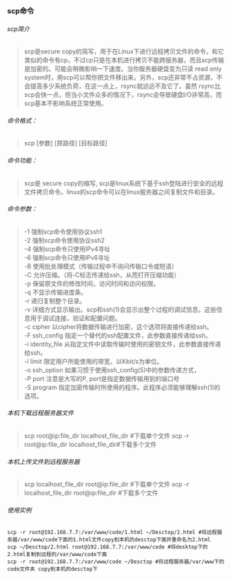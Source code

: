 ### scp命令
###### scp简介
> scp是secure copy的简写，用于在Linux下进行远程拷贝文件的命令，和它类似的命令有cp，不过cp只是在本机进行拷贝不能跨服务器，而且scp传输是加密的。可能会稍微影响一下速度。当你服务器硬盘变为只读 read only system时，用scp可以帮你把文件移出来。另外，scp还非常不占资源，不会提高多少系统负荷，在这一点上，rsync就远远不及它了。虽然 rsync比scp会快一点，但当小文件众多的情况下，rsync会导致硬盘I/O非常高，而scp基本不影响系统正常使用。

###### 命令格式：
> scp [参数] [原路径] [目标路径]
###### 命令功能：
> scp是 secure copy的缩写, scp是linux系统下基于ssh登陆进行安全的远程文件拷贝命令。linux的scp命令可以在linux服务器之间复制文件和目录。
###### 命令参数：
> -1  强制scp命令使用协议ssh1  
-2  强制scp命令使用协议ssh2  
-4  强制scp命令只使用IPv4寻址  
-6  强制scp命令只使用IPv6寻址  
-B  使用批处理模式（传输过程中不询问传输口令或短语）  
-C  允许压缩。（将-C标志传递给ssh，从而打开压缩功能）  
-p 保留原文件的修改时间，访问时间和访问权限。  
-q  不显示传输进度条。  
-r  递归复制整个目录。  
-v 详细方式显示输出。scp和ssh(1)会显示出整个过程的调试信息。这些信息用于调试连接，验证和配置问题。  
-c cipher  以cipher将数据传输进行加密，这个选项将直接传递给ssh。  
-F ssh_config  指定一个替代的ssh配置文件，此参数直接传递给ssh。  
-i identity_file  从指定文件中读取传输时使用的密钥文件，此参数直接传递给ssh。    
-l limit  限定用户所能使用的带宽，以Kbit/s为单位。    
-o ssh_option  如果习惯于使用ssh_config(5)中的参数传递方式，  
-P port  注意是大写的P, port是指定数据传输用到的端口号  
-S program  指定加密传输时所使用的程序。此程序必须能够理解ssh(1)的选项。

###### 本机下载远程服务器文件
>scp root@ip:file_dir localhost_file_dir #下载单个文件
>scp -r root@ip:file_dir localhost_file_dir#下载多个文件
###### 本机上传文件到远程服务器
>scp localhost_file_dir root@ip:file_dir #下载单个文件
>scp -r localhost_file_dir root@ip:file_dir #下载多个文件

###### 使用实例
```shell
scp -r root@192.168.7.7:/var/www/code/1.html ~/Desctop/2.html #将远程服务器/var/www/code下面的1.html文件copy到本机的desctop下面并重命名为2.html
scp ~/Desctop/2.html root@192.168.7.7:/var/www/code #将desktop下的2.html复制到远程的/var/www/code下面
scp -r root@192.168.7.7:/var/www/code ~/Desctop #将远程服务器/var/www下的code文件夹 copy到本机的desctop下
```

